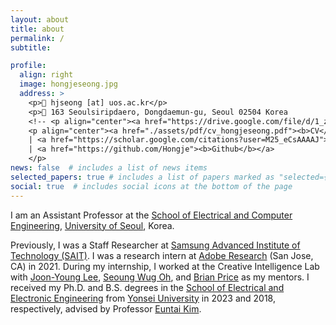 ```yaml
---
layout: about
title: about
permalink: /
subtitle: 

profile:
  align: right
  image: hongjeseong.jpg
  address: >
    <p>📧 hjseong [at] uos.ac.kr</p>
    <p>📍 163 Seoulsiripdaero, Dongdaemun-gu, Seoul 02504 Korea
    <!-- <p align="center"><a href="https://drive.google.com/file/d/1_zTYfTYeUUrEp1YUK-G1YY_7ITcB6OR4/view?usp=sharing"><b>CV</b></a> -->
    <p align="center"><a href="./assets/pdf/cv_hongjeseong.pdf"><b>CV</b></a>
    | <a href="https://scholar.google.com/citations?user=M25_eCsAAAAJ"><b>Google Scholar</b></a>
    | <a href="https://github.com/Hongje"><b>Github</b></a>
    </p>
news: false  # includes a list of news items
selected_papers: true # includes a list of papers marked as "selected={true}"
social: true  # includes social icons at the bottom of the page
---
```

<p>I am an Assistant Professor at the <a href="https://engineering.uos.ac.kr/engineering/index.do?cate_id2=000010058">School of Electrical and Computer Engineering</a>, <a href="https://www.uos.ac.kr">University of Seoul</a>, Korea.</p>
<p>Previously, I was a Staff Researcher at <a href="https://www.sait.samsung.co.kr">Samsung Advanced Institute of Technology (SAIT)</a>.
I was a research intern at <a href="https://research.adobe.com" target="_blank" rel="noopener">Adobe Research</a> (San Jose, CA) in 2021. During my internship, I worked at the Creative Intelligence Lab with <a href="https://joonyoung-cv.github.io">Joon-Young Lee</a>, <a href="https://sites.google.com/view/seoungwugoh">Seoung Wug Oh</a>, and <a href="https://www.brianpricephd.com">Brian Price</a> as my mentors.
I received my Ph.D. and B.S. degrees in the <a href="https://ee.yonsei.ac.kr" target="_blank" rel="noopener">School of Electrical and Electronic Engineering</a> from <a href="https://yonsei.ac.kr" target="_blank" rel="noopener">Yonsei University</a> in 2023 and 2018, respectively, advised by Professor <a href="https://cilab.yonsei.ac.kr">Euntai Kim</a>.</p>
